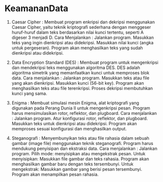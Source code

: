 # KeamananData
1. Caesar Cipher : Membuat program enkripsi dan dekripsi menggunakan Caesar Cipher, yaitu teknik kriptografi sederhana dengan menggeser huruf-huruf dalam teks berdasarkan nilai kunci tertentu, seperti A digeser 3 menjadi D.
Cara Menjalankan :
Jalankan program.
Masukkan teks yang ingin dienkripsi atau didekripsi.
Masukkan nilai kunci (angka untuk pergeseran).
Program akan menghasilkan teks yang sudah dienkripsi atau didekripsi.

3. Data Encryption Standard (DES) : Membuat program untuk mengenkripsi dan mendekripsi teks menggunakan algoritma DES. DES adalah algoritma simetrik yang memanfaatkan kunci untuk memproses blok data.
Cara menjalankan :
Jalankan program.
Masukkan teks atau file yang akan dienkripsi.
Masukkan kunci (56-bit key).
Program akan menghasilkan teks atau file terenkripsi. Proses dekripsi membutuhkan kunci yang sama.

4. Enigma : Membuat simulasi mesin Enigma, alat kriptografi yang digunakan pada Perang Dunia II untuk mengenkripsi pesan. Program harus mensimulasikan rotor, reflektor, dan plugboard.
Cara menjalankan :
Jalankan program.
Atur konfigurasi rotor, reflektor, dan plugboard.
Masukkan teks untuk dienkripsi atau didekripsi.
Program akan memproses sesuai konfigurasi dan menghasilkan output.

5. Steganografi : Menyembunyikan teks atau file rahasia dalam sebuah gambar (image file) menggunakan teknik steganografi. Program harus mendukung penyisipan dan ekstraksi data.
Cara menjalankan :
Jalankan program.
Pilih mode: menyisipkan atau mengekstrak pesan.
Untuk menyisipkan:
Masukkan file gambar dan teks rahasia.
Program akan menghasilkan gambar baru dengan teks tersembunyi.
Untuk mengekstrak:
Masukkan gambar yang berisi pesan tersembunyi.
Program akan menampilkan pesan rahasia.
